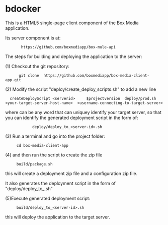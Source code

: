 # bdocker

This is a HTML5 single-page client component of the Box Media application.

Its server component is at:

           https://github.com/boxmediapp/box-mule-api
                           
 The steps for building and deploying the application to the server:
  
                
(1) Checkout the git repository:
 
          git clone  https://github.com/boxmediapp/box-media-client-app.git 

(2) Modify the script "deploy/create_deploy_scripts.sh" to add a new line

      createDeployScript <serverid>     $projectversion  deploy/prod.sh  <your-target-server-host-name>  <username-connecting-to-target-server>
     
where <serverid> can be any word that can uniquey identify your target server, so that you can identify the generated deployment script in the form of:

                deploy/deploy_to_<server-id>.sh
                
   
(3) Run a terminal and go into the project folder:
 
         cd box-media-client-app

(4) and then run the script to create the zip file
 
         build/package.sh

this will create a deployment zip file and  a configuration zip file. 

It also generates the deployment script in the form of "deploy/deploy_to_<server-id>.sh"

       
(5)Execute generated deployment script:

         build/deploy_to_<server-id>.sh
         
   this will deploy the application to the target server.
   
   